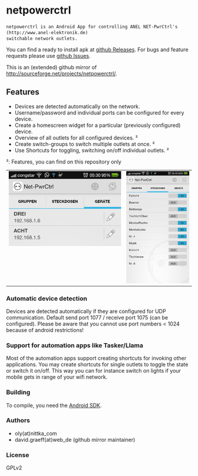# netpowerctrl
	netpowerctrl is an Android App for controlling ANEL NET-PwrCtrl's (http://www.anel-elektronik.de)
	switchable network outlets.

You can find a ready to install apk at [github Releases](https://github.com/davidgraeff/netpowerctrl-sf-mirror/releases).
For bugs and feature requests please use [github Issues](https://github.com/davidgraeff/netpowerctrl-sf-mirror/issues).

This is an (extended) github mirror of http://sourceforge.net/projects/netpowerctrl/.

## Features
* Devices are detected automatically on the network.
* Username/password and individual ports can be configured for every device.
* Create a homescreen widget for a particular (previously configured) device.
* Overview of all outlets for all configured devices. ²
* Create switch-groups to switch multiple outlets at once. ²
* Use Shortcuts for toggling, switching on/off individual outlets. ²

²: Features, you can find on this repository only

<table><tr valign="top"><td>
<img src="doc/devices.png" />
</td><td>
<img src="doc/outlets.png" />
</td></tr></table>

### Automatic device detection
Devices are detected automatically if they are configured for UDP communication.
Default send port 1077 / receive port 1075 (can be configured). Please be aware
that you cannot use port numbers < 1024 because of android restrictions!

### Support for automation apps like Tasker/Llama
Most of the automation apps support creating shortcuts for invoking other applications.
You may create shortcuts for single outlets to toggle the state or switch it on/off.
This way you can for instance switch on lights if your mobile gets in range of your wifi network.

### Building
To compile, you need the [Android SDK](http://developer.android.com/sdk).

### Authors
* oly(at)nittka_com
* david.graeff(at)web_de (github mirror maintainer)

### License
GPLv2
